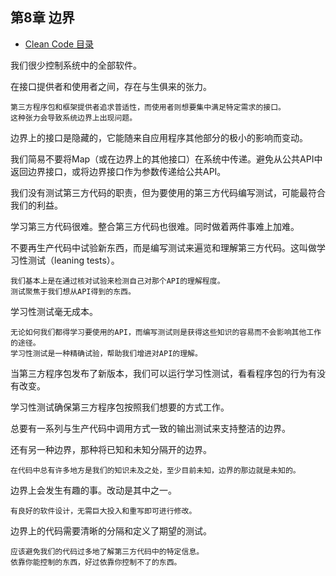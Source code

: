 ## 第8章 边界

- [Clean Code 目录](./index.md)

我们很少控制系统中的全部软件。

在接口提供者和使用者之间，存在与生俱来的张力。

    第三方程序包和框架提供者追求普适性，而使用者则想要集中满足特定需求的接口。
    这种张力会导致系统边界上出现问题。

边界上的接口是隐藏的，它能随来自应用程序其他部分的极小的影响而变动。

我们简易不要将Map（或在边界上的其他接口）在系统中传递。避免从公共API中返回边界接口，或将边界接口作为参数传递给公共API。

我们没有测试第三方代码的职责，但为要使用的第三方代码编写测试，可能最符合我们的利益。

学习第三方代码很难。整合第三方代码也很难。同时做着两件事难上加难。

不要再生产代码中试验新东西，而是编写测试来遍览和理解第三方代码。这叫做学习性测试（leaning tests）。

    我们基本上是在通过核对试验来检测自己对那个API的理解程度。
    测试聚焦于我们想从API得到的东西。

学习性测试毫无成本。
    
    无论如何我们都得学习要使用的API，而编写测试则是获得这些知识的容易而不会影响其他工作的途径。
    学习性测试是一种精确试验，帮助我们增进对API的理解。

当第三方程序包发布了新版本，我们可以运行学习性测试，看看程序包的行为有没有改变。

学习性测试确保第三方程序包按照我们想要的方式工作。

总要有一系列与生产代码中调用方式一致的输出测试来支持整洁的边界。

还有另一种边界，那种将已知和未知分隔开的边界。

    在代码中总有许多地方是我们的知识未及之处，至少目前未知，边界的那边就是未知的。

边界上会发生有趣的事。改动是其中之一。

    有良好的软件设计，无需巨大投入和重写即可进行修改。

边界上的代码需要清晰的分隔和定义了期望的测试。
    
    应该避免我们的代码过多地了解第三方代码中的特定信息。
    依靠你能控制的东西，好过依靠你控制不了的东西。